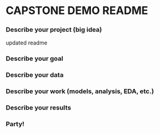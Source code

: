 # CAPSTONE DEMO README

### Describe your project (big idea)
updated readme
### Describe your goal

### Describe your data

### Describe your work (models, analysis, EDA, etc.)

### Describe your results

### Party!
